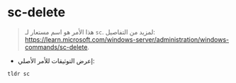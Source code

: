 # sc-delete

> هذا الأمر هو اسم مستعار لـ `sc`.
> لمزيد من التفاصيل: <https://learn.microsoft.com/windows-server/administration/windows-commands/sc-delete>.

- إعرض التوثيقات للأمر الأصلي:

`tldr sc`
